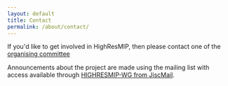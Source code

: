 ```yaml
---
layout: default
title: Contact
permalink: /about/contact/
---
```

If you'd like to get involved in HighResMIP, then please contact one of the [organising committee](../committee)

Announcements about the project are made using the mailing list with access available through [HIGHRESMIP-WG from JiscMail](https://www.jiscmail.ac.uk/cgi-bin/webadmin?SUBED1=HIGHRESMIP-WG&A=1).